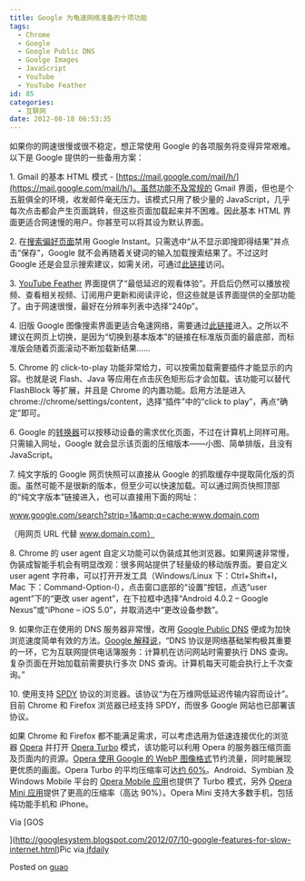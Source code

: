 ```yaml
---
title: Google 为龟速网络准备的十项功能
tags:
  - Chrome
  - Google
  - Google Public DNS
  - Goolge Images
  - JavaScript
  - YouTube
  - YouTube Feather
id: 85
categories:
  - 互联网
date: 2012-08-18 06:53:35
---
```


如果你的网速很慢或很不稳定，想正常使用 Google 的各项服务将变得异常艰难。以下是 Google 提供的一些备用方案：

1\. Gmail 的基本 HTML 模式 - [https://mail.google.com/mail/h/](https://mail.google.com/mail/h/)。虽然功能不及常规的 Gmail 界面，但也是个五脏俱全的环境，收发邮件毫无压力。该模式只用了极少量的 JavaScript，几乎每次点击都会产生页面跳转，但这些页面加载起来并不困难。因此基本 HTML 界面更适合网速慢的用户。你甚至可以将其设为默认界面。

2\. 在[搜索偏好页面](https://www.google.com/preferences?hl=zh-Hans)禁用 Google Instant。只需选中“从不显示即搜即得结果”并点击“保存”，Google 就不会再随着关键词的输入加载搜索结果了。不过这时 Google 还是会显示搜索建议，如需关闭，可通过[此链接](https://www.google.com/search?complete=0)访问。

3. [YouTube Feather](http://www.youtube.com/feather_beta) 界面提供了“最低延迟的观看体验”。开启后仍然可以播放视频、查看相关视频、订阅用户更新和阅读评论，但这些就是该界面提供的全部功能了。由于网速很慢，最好在分辨率列表中选择“240p”。

4\. 旧版 Google 图像搜索界面更适合龟速网络，需要通过[此链接](https://www.google.com/imghp?sout=1)进入。之所以不建议在网页上切换，是因为“切换到基本版本”的链接在标准版页面的最底部，而标准版会随着页面滚动不断加载新结果……

5\. Chrome 的 click-to-play 功能非常给力，可以按需加载需要插件才能显示的内容。也就是说 Flash、Java 等应用在点击灰色矩形后才会加载。该功能可以替代 FlashBlock 等扩展，并且是 Chrome 的内置功能。启用方法是进入 chrome://chrome/settings/content，选择“插件”中的“click to play”，再点“确定”即可。

6\. Google 的[转换器](http://google.com/gwt/n)可以按移动设备的需求优化页面，不过在计算机上同样可用。只需输入网址，Google 就会显示该页面的压缩版本——小图、简单排版，且没有 JavaScript。

7\. 纯文字版的 Google 网页快照可以直接从 Google 的抓取缓存中提取简化版的页面。虽然可能不是很新的版本，但至少可以快速加载。可以通过网页快照顶部的“纯文字版本”链接进入，也可以直接用下面的网址：

www.google.com/search?strip=1&amp;q=cache:www.domain.com

（用网页 URL 代替 www.domain.com）

8\. Chrome 的 user agent 自定义功能可以伪装成其他浏览器。如果网速非常慢，伪装成智能手机会有明显改观：很多网站提供了轻量级的移动版界面。要自定义 user agent 字符串，可以打开开发工具（Windows/Linux 下：Ctrl+Shift+I，Mac 下：Command-Option-I），点击窗口底部的“设置”按钮，点选“user agent”下的“更改 user agent”，在下拉框中选择“Android 4.0.2 &#8211; Google Nexus”或“iPhone &#8211; iOS 5.0”，并取消选中“更改设备参数”。

9\. 如果你正在使用的 DNS 服务器非常慢，改用 [Google Public DNS](https://developers.google.com/speed/public-dns/) 便成为加快浏览速度简单有效的方法。[Google 解释说](https://developers.google.com/speed/public-dns/)，“DNS 协议是网络基础架构极其重要的一环，它为互联网提供电话簿服务：计算机在访问网站时需要执行 DNS 查询。复杂页面在开始加载前需要执行多次 DNS 查询。计算机每天可能会执行上千次查询。”

10\. 使用支持 [SPDY](http://www.chromium.org/spdy/) 协议的浏览器。该协议“为在万维网低延迟传输内容而设计”。目前 Chrome 和 Firefox 浏览器已经支持 SPDY，而很多 Google 网站也已部署该协议。

如果 Chrome 和 Firefox 都不能满足需求，可以考虑选用为低速连接优化的浏览器 [Opera](http://www.opera.com/) 并打开 [Opera Turbo](http://www.opera.com/browser/turbo/) 模式，该功能可以利用 Opera 的服务器压缩页面及页面内的资源。[Opera 使用 Google 的 WebP 图像格式](http://googlesystem.blogspot.com/2012/07/my.opera.com/chooseopera/blog/on-a-horse-opera-turbo-to-the-rescue)节约流量，同时能展现更优质的画面。Opera Turbo 的平均压缩率可达[约 60%](http://www.opera.com/smw/2010/02/)。Android、Symbian 及 Windows Mobile 平台的 [Opera Mobile 应用](http://www.opera.com/mobile)也提供了 Turbo 模式，另外 [Opera Mini 应用](http://www.opera.com/mini)提供了更高的压缩率（高达 90%）。Opera Mini 支持大多数手机，包括纯功能手机和 iPhone。

Via [GOS

](http://googlesystem.blogspot.com/2012/07/10-google-features-for-slow-internet.html)Pic via[ jfdaily](http://www.jfdaily.com/topic/185055)

Posted on [guao](http://www.guao.hk/posts/10-google-features-for-slow-internet-connections.html)